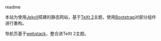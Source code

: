 

readme

本站为使用[Jekyll](https://jekyllcn.com/)搭建的静态网站，基于[TeXt 2](https://tianqi.name/jekyll-TeXt-theme/)主题，使用[Bootstrap](https://v3.bootcss.com/components)对部分组件进行重构。

导航页基于[webstack](https://github.com/WebStackPage/WebStackPage.github.io)，整合进TeXt 2主题。

